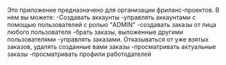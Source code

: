 Это приложение предназначено для организации фриланс-проектов. В нем вы можете:
  -Создавать аккаунты
  -управлять аккаунтами с помощью пользователей с ролью "ADMIN"
  -создавать заказы от лица любого пользователя
  -брать заказы, выложенные другими пользователями
  -управлять заказами. Отказываться от уже взятых заказов, удалять созданные вами заказы
  -просматривать актуальные заказы
  -просматривать профили работодателей
